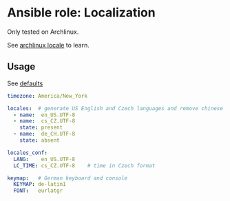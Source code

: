 # Ansible role: Localization

Only tested on Archlinux.

See [archlinux locale](https://wiki.archlinux.org/title/Locale) to learn.

## Usage
See [defaults](https://github.com/lunics/ansible_role_localization/tree/main/defaults/main)
```yaml
timezone: America/New_York

locales:  # generate US English and Czech languages and remove chinese
  - name:  en_US.UTF-8
  - name:  cs_CZ.UTF-8
    state: present
  - name:  de_CH.UTF-8
    state: absent

locales_conf:
  LANG:    en_US.UTF-8
  LC_TIME: cs_CZ.UTF-8    # time in Czech format

keymap:   # German keyboard and console
  KEYMAP: de-latin1
  FONT:   eurlatgr
```
